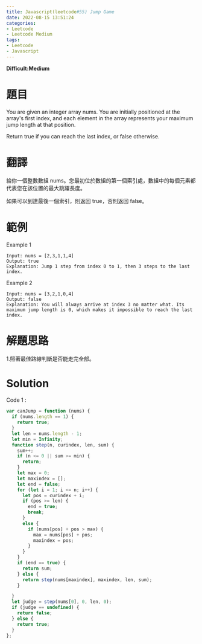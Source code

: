 ```yaml
---
title: Javascript(leetcode#55) Jump Game
date: 2022-08-15 13:51:24
categories: 
- Leetcode 
- Leetcode Medium 
tags:
- Leetcode
- Javascript
---
```


**Difficult:Medium**


# 題目
You are given an integer array nums. You are initially positioned at the array's first index, and each element in the array represents your maximum jump length at that position.

Return true if you can reach the last index, or false otherwise.

<!--more-->

# 翻譯
給你一個整數數組 nums。您最初位於數組的第一個索引處，數組中的每個元素都代表您在該位置的最大跳躍長度。

如果可以到達最後一個索引，則返回 true，否則返回 false。


# 範例

Example 1
```
Input: nums = [2,3,1,1,4]
Output: true
Explanation: Jump 1 step from index 0 to 1, then 3 steps to the last index.

```

Example 2
```
Input: nums = [3,2,1,0,4]
Output: false
Explanation: You will always arrive at index 3 no matter what. Its maximum jump length is 0, which makes it impossible to reach the last index.
```



# 解題思路
1.照著最佳路線判斷是否能走完全部。

# Solution
Code 1 :
```Javascript
var canJump = function (nums) {
  if (nums.length == 1) {
    return true;
  }
  let len = nums.length - 1;
  let min = Infinity;
  function step(n, curindex, len, sum) {
    sum++;
    if (n <= 0 || sum >= min) {
      return;
    }
    let max = 0;
    let maxindex = [];
    let end = false;
    for (let i = 1; i <= n; i++) {
      let pos = curindex + i;
      if (pos >= len) {
        end = true;
        break;
      }
      else {
        if (nums[pos] + pos > max) {
          max = nums[pos] + pos;
          maxindex = pos;
        }
      }
    }
    if (end == true) {
      return sum;
    } else {
      return step(nums[maxindex], maxindex, len, sum);
    }

  }
  let judge = step(nums[0], 0, len, 0);
  if (judge == undefined) {
    return false;
  } else {
    return true;
  }
};
```
